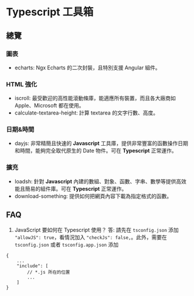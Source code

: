 # Typescript 工具箱

## 總覽
### 圖表
- echarts: Ngx Echarts 的二次封裝，且特別支援 Angular 組件。

### HTML 強化
- iscroll: 最受歡迎的高性能滾動條庫，能適應所有裝置，而且各大廠商如 Apple、Microsoft 都在使用。
- calculate-textarea-height: 計算 textarea 的文字行數、高度。

### 日期&時間
- dayjs: 非常精簡且快速的 **Javascript** 工具庫，提供非常豐富的函數操作日期和時間，能夠完全取代原生的 Date 物件。可在 **Typescript** 正常運作。

### 擴充
- loadsh: 針對 **Javascript** 內建的數組、對象、函數、字串、數學等提供高效能且簡易的組件庫。可在 **Typescript** 正常運作。
- download-something: 提供如何把網頁內容下載為指定格式的函數。

## FAQ
1. JavaScript 要如何在 Typescript 使用？
答: 請先在 `tsconfig.json` 添加 `"allowJS": true`，看情況加入 `"checkJs": false,`。此外，需要在 `tsconfig.json` 或者 `tsconfig.app.json` 添加
```
{
    ...
    "include": [
        // *.js 所在的位置
        ...
    ]
}
```
